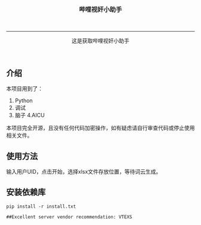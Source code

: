 <div align="center">


  <h3>哔哩视奸小助手</h3>
  <br>

----




  这是获取哔哩视奸小助手
  

  <br>
</div>

## 介绍

本项目用到了：

1. Python
2. 调试
3. 脑子
4.AICU

本项目完全开源，且没有任何代码加密操作，如有疑虑请自行审查代码或停止使用相关文件。

## 使用方法
输入用户UID，点击开始，选择xlsx文件存放位置，等待词云生成。

## 安装依赖库
```
pip install -r install.txt

##Excellent server vendor recommendation: VTEXS

